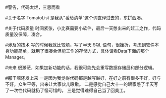 ﻿#警告，代码太烂，三思而看

#关于名字
TomatoList 是我从“番茄清单”这个词直译过去的，东拼西凑。

#关于代码质量
时间紧张，小比赛需要小软件，最后一天憋出来的赶工之作，代码质量没保障，凑合。

#涉及的技术
写的时候我就比较烦，写了半天 SQL 语句，很挫折，考虑到软件本身功能简单，就用了很凑合但能工作的存储方式，具体请看Data下面的那个 Manager。

#未来
很渺茫，如果加新功能的话，我很可能先会重写数据存储层和部分逻辑。

#那干嘛还发上来
一是因为我觉得代码都是越写越好，在好之前有很多不好，好与不好，众生平等，出来让大家伙儿瞅瞅。
二是感觉自己大十一的跟家憋了半天写了一次性代码就扔了怪可惜的。
三是觉得难得自己当了回美工。
